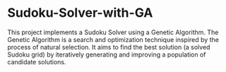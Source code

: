 # Sudoku-Solver-with-GA
This project implements a Sudoku Solver using a Genetic Algorithm. The Genetic Algorithm is a search and optimization technique inspired by the process of natural selection. It aims to find the best solution (a solved Sudoku grid) by iteratively generating and improving a population of candidate solutions.
